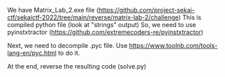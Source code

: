 We have Matrix_Lab_2.exe file (https://github.com/project-sekai-ctf/sekaictf-2022/tree/main/reverse/matrix-lab-2/challenge)
This is compiled python file (look at "strings" output)
So, we need to use pyinstxtractor (https://github.com/extremecoders-re/pyinstxtractor)

Next, we need to decompile .pyc file. Use https://www.toolnb.com/tools-lang-en/pyc.html to do it.

At the end, reverse the resulting code (solve.py)
